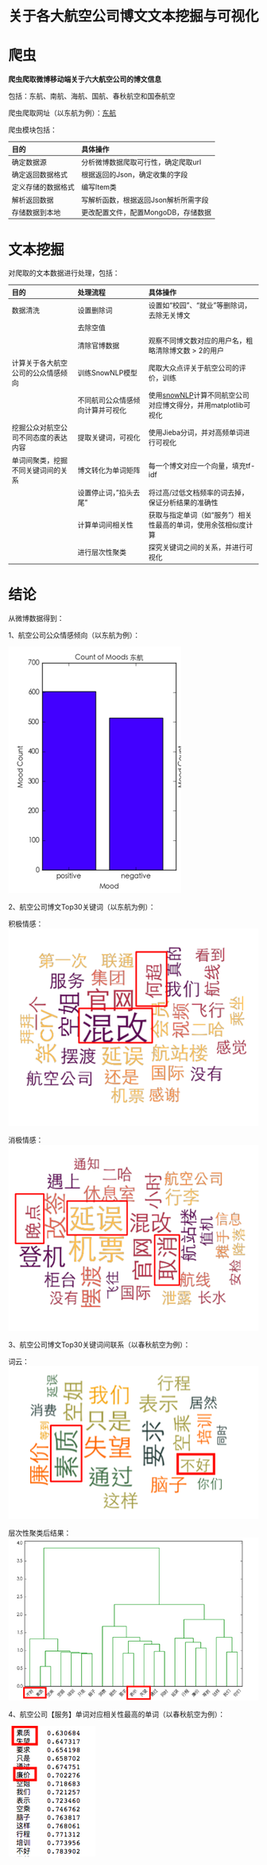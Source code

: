 # 关于各大航空公司博文文本挖掘与可视化

# 爬虫

**爬虫爬取微博移动端关于六大航空公司的博文信息**

包括：东航、南航、海航、国航、春秋航空和国泰航空

爬虫爬取网址（以东航为例）：[东航](https://m.weibo.cn/container/getIndex?type=all&queryVal=%E4%B8%9C%E8%88%AA&luicode=10000011&lfid=106003type%3D1&title=%E4%B8%9C%E8%88%AA&containerid=100103type%3D1%26q%3D%E4%B8%9C%E8%88%AA&page=2)

爬虫模块包括：

目的      |   具体操作
:----------- | :-----------
|  确定数据源 |  分析微博数据爬取可行性，确定爬取url  |
|  确定返回数据格式   |    根据返回的Json，确定收集的字段  |
| 定义存储的数据格式     |   编写Item类  |
| 解析返回数据 |  写解析函数，根据返回Json解析所需字段
| 存储数据到本地 | 更改配置文件，配置MongoDB，存储数据


# 文本挖掘
对爬取的文本数据进行处理，包括：

| 目的      |处理流程 | 具体操作 |
| :-------- | :-----------| :-----------|
| 数据清洗  |设置删除词 | 设置如“校园”、“就业”等删除词，去除无关博文|
|          |去除空值   |  |
|          |清除官博数据 | 观察不同博文数对应的用户名，粗略清除博文数 > 2的用户  |
| 计算关于各大航空公司的公众情感倾向  |   训练SnowNLP模型 | 爬取大众点评关于航空公司的评价，训练 |
| | 不同航司公众情感倾向计算并可视化 | 使用[snowNLP](https://github.com/isnowfy/snownlp)计算不同航空公司对应博文得分，并用matplotlib可视化 |
| 挖掘公众对航空公司不同态度的表达内容 |  提取关键词，可视化 |  使用Jieba分词，并对高频单词进行可视化 |
| 单词间聚类，挖掘不同关键词间的关系 | 博文转化为单词矩阵 | 每一个博文对应一个向量，填充tf-idf |
| | 设置停止词，”掐头去尾” |  将过高/过低文档频率的词去掉，保证分析结果的准确性 |
| | 计算单词间相关性 | 获取与指定单词（如“服务”）相关性最高的单词，使用余弦相似度计算 |
| | 进行层次性聚类  |  探究关键词之间的关系，并进行可视化




# 结论
从微博数据得到：

1、航空公司公众情感倾向（以东航为例）：

![东航](https://github.com/Gyczero/Airline-Comments-Analysis/blob/master/ReadMe0.png)

2、航空公司博文Top30关键词（以东航为例）：

积极情感：![东航积极情感微博关键词](https://github.com/Gyczero/Airline-Comments-Analysis/blob/master/ReadMe1.png)

消极情感：![东航消极情感微博关键词](https://github.com/Gyczero/Airline-Comments-Analysis/blob/master/ReadMe2.png)

3、航空公司博文Top30关键词间联系（以春秋航空为例）：

词云：![春秋航空词云](https://github.com/Gyczero/Airline-Comments-Analysis/blob/master/ReadMe3.png)

层次性聚类后结果：![春秋航空关键词层次性聚类后结果](https://github.com/Gyczero/Airline-Comments-Analysis/blob/master/ReadMe4.png)

4、航空公司【服务】单词对应相关性最高的单词（以春秋航空为例）：

![春秋航空博文中同"服务"最相关单词](https://github.com/Gyczero/Airline-Comments-Analysis/blob/master/ReadMe5.png)
